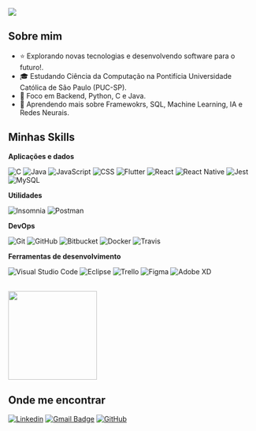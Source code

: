 ![](https://komarev.com/ghpvc/?username=iuricode&color=006bed)

## Sobre mim

- ⭐ Explorando novas tecnologias e desenvolvendo software para o futuro!.
- 🎓 Estudando Ciência da Computação na Pontifícia Universidade Católica de São Paulo (PUC-SP).
- 💼 Foco em Backend, Python, C e Java.
- 🌱 Aprendendo mais sobre Framewokrs, SQL, Machine Learning, IA e Redes Neurais.

## Minhas Skills

**Aplicações e dados**

![C](https://img.shields.io/badge/-C++-333333?style=flat&logo=C%2B%2B&logoColor=00599C)
![Java](https://img.shields.io/badge/-Java-333333?style=flat&logo=Java&logoColor=007396)
![JavaScript](https://img.shields.io/badge/-JavaScript-333333?style=flat&logo=javascript)
![CSS](https://user-images.githubusercontent.com/25181517/192106070-46255bcf-65e6-4c6b-a296-bf8d0d8fb2a7.png)
![Flutter](https://img.shields.io/badge/-Flutter-333333?style=flat&logo=Flutter)
![React](https://img.shields.io/badge/-React-333333?style=flat&logo=react)
![React Native](https://img.shields.io/badge/-React%20Native-333333?style=flat&logo=react)
![Jest](https://img.shields.io/badge/-Jest-333333?style=flat&logo=jest)
![MySQL](https://img.shields.io/badge/-MySQL-333333?style=flat&logo=mysql)

**Utilidades**

![Insomnia](https://img.shields.io/badge/-Insomnia-333333?style=flat&logo=insomnia)
![Postman](https://img.shields.io/badge/-Postman-333333?style=flat&logo=postman)

**DevOps**

![Git](https://img.shields.io/badge/-Git-333333?style=flat&logo=git)
![GitHub](https://img.shields.io/badge/-GitHub-333333?style=flat&logo=github)
![Bitbucket](https://img.shields.io/badge/-Bitbucket-333333?style=flat&logo=bitbucket)
![Docker](https://img.shields.io/badge/-Docker-333333?style=flat&logo=docker)
![Travis](https://img.shields.io/badge/-Travis-333333?style=flat&logo=travis)

**Ferramentas de desenvolvimento**

![Visual Studio Code](https://img.shields.io/badge/-Visual%20Studio%20Code-333333?style=flat&logo=visual-studio-code&logoColor=007ACC)
![Eclipse](https://img.shields.io/badge/-Eclipse-333333?style=flat&logo=eclipse-ide&logoColor=2C2255)
![Trello](https://img.shields.io/badge/-Trello-333333?style=flat&logo=trello&logoColor=007ACC)
![Figma](https://img.shields.io/badge/-Figma-333333?style=flat&logo=figma&logoColor=007ACC)
![Adobe XD](https://img.shields.io/badge/-Adobe%20XD-333333?style=flat&logo=adobe-xd&logoColor=007ACC)

<br/>

<a href="https://github.com/LeoMSgit" title="Perfil de Leonardo">
  <img height="180em" src="https://github-readme-stats.vercel.app/api?username=LeoMSgit&theme=dracula&show_icons=true" />
</a>

## Onde me encontrar

[![Linkedin](https://img.shields.io/badge/-username-blue?style=flat-square&logo=Linkedin&logoColor=white&link=https://www.linkedin.com/in/leomsantos/)](https://www.linkedin.com/in/leomsantos/)
[![Gmail Badge](https://img.shields.io/badge/-seuemail@email.com-006bed?style=flat-square&logo=Gmail&logoColor=white&link=mailto:leoms-98@hotmail.com)](mailto:leoms-98@hotmail.com)
[![GitHub](https://img.shields.io/github/followers/LeoMSgit?label=follow&style=social)](https://github.com/LeoMSgit)
